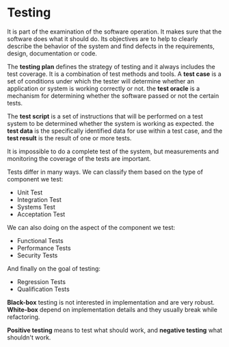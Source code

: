 # Testing

It is part of the examination of the software operation. It makes sure that the software does what it should do. Its objectives are to help to clearly describe the behavior of the system and find defects in the requirements, design, documentation or code.

The **testing plan** defines the strategy of testing and it always includes the test coverage. It is a combination of test methods and tools. A **test case** is a set of conditions under which the tester will determine whether an application or system is working correctly or not. the **test oracle** is a mechanism for determining whether the software passed or not the certain tests.

The **test script** is a set of instructions that will be performed on a test system to be determined whether the system is working as expected. the **test data** is the specifically identified data for use within a test case, and the **test result** is the result of one or more tests.

It is impossible to do a complete test of the system, but measurements and monitoring the coverage of the tests are important.

Tests differ in many ways. We can classify them based on the type of component we test:

- Unit Test
- Integration Test
- Systems Test
- Acceptation Test

We can also doing on the aspect of the component we test:

- Functional Tests
- Performance Tests
- Security Tests

And finally on the goal of testing:

- Regression Tests
- Qualification Tests

**Black-box** testing is not interested in implementation and are very robust. **White-box** depend on implementation details and they usually break while refactoring.

**Positive testing** means to test what should work, and **negative testing** what shouldn't work.

